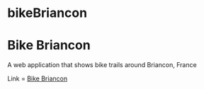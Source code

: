 # bikeBriancon
<h1>Bike Briancon</h1>
<p>A web application that shows bike trails around Briancon, France</p>
<p>Link = <a href="https://bikebriancon.com">Bike Briancon</a></p>
